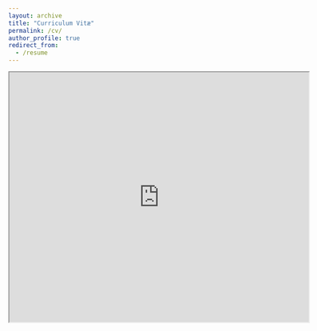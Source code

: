 ```yaml
---
layout: archive
title: "Curriculum Vitæ"
permalink: /cv/
author_profile: true
redirect_from:
  - /resume
---
```


<iframe src="https://czymara.com/cv/cczymara_cv.pdf" width="600" height="500"></iframe>
